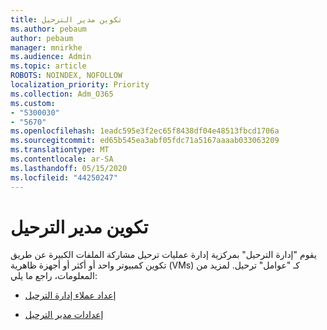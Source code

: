 ```yaml
---
title: تكوين مدير الترحيل
ms.author: pebaum
author: pebaum
manager: mnirkhe
ms.audience: Admin
ms.topic: article
ROBOTS: NOINDEX, NOFOLLOW
localization_priority: Priority
ms.collection: Adm_O365
ms.custom:
- "5300030"
- "5670"
ms.openlocfilehash: 1eadc595e3f2ec65f8438df04e48513fbcd1706a
ms.sourcegitcommit: ed65b545ea3abf05fdc71a5167aaaab033063209
ms.translationtype: MT
ms.contentlocale: ar-SA
ms.lasthandoff: 05/15/2020
ms.locfileid: "44250247"
---
```

# <a name="configuring-migration-manager"></a>تكوين مدير الترحيل

يقوم "إدارة الترحيل" بمركزية إدارة عمليات ترحيل مشاركة الملفات الكبيرة عن طريق تكوين كمبيوتر واحد أو أكثر أو أجهزة ظاهرية (VMs) كـ "عوامل" ترحيل. لمزيد من المعلومات، راجع ما يلي:

- [إعداد عملاء إدارة الترحيل](https://docs.microsoft.com/sharepointmigration/mm-setup-clients)

- [إعدادات مدير الترحيل](https://docs.microsoft.com/sharepointmigration/mm-settings)
